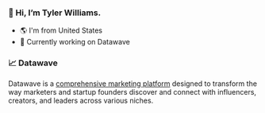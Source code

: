 ### 👋 Hi, I’m Tyler Williams.

- 🌎 I'm from United States
- 🚀 Currently working on Datawave 

### 📈 Datawave
Datawave is a [comprehensive marketing platform](https://www.datawave.app) designed to transform the way marketers and startup founders discover and connect with influencers, creators, and leaders across various niches.
